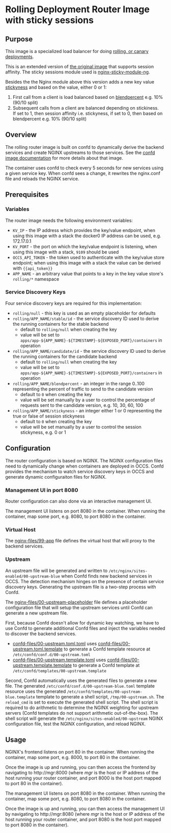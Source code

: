 # Rolling Deployment Router Image with sticky sessions

## Purpose

This image is a specialized load balancer for doing [rolling, or canary deployments](http://martinfowler.com/bliki/CanaryRelease.html).

This is an extended version of <a href="https://github.com/oracle/docker-images/tree/master/ContainerCloud/images/rolling-router">the original image</a> that supports session affinity. The sticky sessions module used is <a href="https://bitbucket.org/nginx-goodies/nginx-sticky-module-ng">nginx-sticky-module-ng</a>.

Besides the the Nginx module above this version adds a new key value <a href="https://github.com/mikarinneoracle/docker-images/blob/master/ContainerCloud/images/rolling-router/deploy_keyvalues.sh#L23">stickyness</a> and based on the value, either 0 or 1:

<ol>
<li>First call from a client is load balanced based on <a href="https://github.com/mikarinneoracle/docker-images/blob/master/ContainerCloud/images/rolling-router/deploy_keyvalues.sh#L19">blendpercent</a> e.g. 10% (90/10 split)</li>
<li>Subsequent calls from a client are balanced depending on stickiness.<br>
If set to 1, then session affinity i.e. stickyness, if set to 0, then based on blendpercent e.g. 10% (90/10 split)</li>
</ol>

## Overview

The rolling router image is built on confd to dynamically derive the backend services and create NGINX upstreams to those services. See the [confd image documentation](../confd/README.md) for more details about that image.

The container uses confd to check every 5 seconds for new services using a given service key. When confd sees a change, it rewrites the nginx.conf file and reloads the NGINX service.

## Prerequisites

### Variables

The router image needs the following environment variables:

* `KV_IP` - the IP address which provides the key/value endpoint, when using this image with a stack the docker0 IP address can be used, e.g. 172.17.0.1
* `KV_PORT` - the port on which the key/value endpoint is listening, when using this image with a stack, `9109` should be used
* `OCCS_API_TOKEN` - the token used to authenticate with the key/value store endpoint; when using this image with a stack the value can be derived with `{{api_token}}`
* `APP_NAME` - an arbitrary value that points to a key in the key value store's `rolling/*` namespace

### Service Discovery Keys

Four service discovery keys are required for this implementation:

* `rolling/null` - this key is used as an empty placeholder for defaults
* `rolling/APP_NAME/stable/id` - the service discovery ID used to derive the running containers for the stable backend
  * default to `rolling/null` when creating the key
  * value will be set to `apps/app-${APP_NAME}-${TIMESTAMP}-${EXPOSED_PORT}/containers` in operation
* `rolling/APP_NAME/candidate/id` - the service discovery ID used to derive the running containers for the candidate backend
  * default to `rolling/null` when creating the key
  * value will be set to `apps/app-${APP_NAME}-${TIMESTAMP}-${EXPOSED_PORT}/containers` in operation
* `rolling/APP_NAME/blendpercent` - an integer in the range 0..100 representing the percent of traffic to send to the candidate version
  * default to `0` when creating the key
  * value will be set manually by a user to control the percentage of requests sent to the candidate version, e.g. 10, 30, 60, 100
* `rolling/APP_NAME/stickyness` - an integer either 1 or 0 representing the true or false of session stickyness
  * default to `0` when creating the key
  * value will be set manually by a user to control the session stickyness, e.g. 0 or 1

## Configuration

The router configuration is based on NGINX. The NGINX configuration files need to dynamically change when containers are deployed in OCCS. Confd provides the mechanism to watch service discovery keys in OCCS and generate dynamic configuraiton files for NGINX.

### Management UI in port 8080

Router configuration can also done via an interactive management UI.

The management UI listens on port 8080 in the container. When running the container, map some port, e.g. 8080, to port 8080 in the container.

### Virtual Host

The [nginx-files/99-app](./nginx-files/99-app) file defines the virtual host that will proxy to the backend services.

### Upstream

An upstream file will be generated and written to `/etc/nginx/sites-enabled/00-upstream-blue` when Confd finds new backend services in OCCS. The detection mechanism hinges on the presence of certain service discovery keys. Generating the upstream file is a two-step process with Confd.

The [nginx-files/00-upstream-placeholder](./nginx-files/00-upstream-placeholder) file defines a placeholder configuration file that will setup the upstream services until Confd can generate a new upstream file.

First, because Confd doesn't allow for dynamic key watching, we have to use Confd to generate additional Confd files and inject the variables needed to discover the backend services.

* [confd-files/00-upstream.toml.toml](./confd-files/00-upstream.toml.toml) uses [confd-files/00-upstream.toml.template](./confd-files/00-upstream.toml.template) to generate a Confd template resource at `/etc/confd/conf.d/00-upstream.toml`
* [confd-files/00-upstream.template.toml](./confd-files/00-upstream.template.toml) uses [confd-files/00-upstream.template.template](./confd-files/00-upstream.template.template) to generate a Confd template at `/etc/confd/templates/00-upstream.template`

Second, Confd automatically uses the generated files to generate a new file. The generated `/etc/confd/conf.d/00-upstream-blue.toml` template resource uses the generated `/etc/confd/templates/00-upstream-blue.template` template to generate a shell script, `/tmp/00-upstream.sh`. The `reload_cmd` is set to execute the generated shell script. The shell script is required to do arithmetic to determine the NGINX weighting for upstream servers (Confd templates do not support arithmetic out-of-the-box). The shell script will generate the `/etc/nginx/sites-enabled/00-upstream` NGINX configuration file, test the NGINX configuration, and reload NGINX.

## Usage

NGINX's frontend listens on port 80 in the container. When running the container, map some port, e.g. 8000, to port 80 in the container.

Once the image is up and running, you can then access the frontend by navigating to http://mgr:8000 (where *mgr* is the host or IP address of the host running your router container, and port 8000 is the host port mapped to port 80 in the container).

The management UI listens on port 8080 in the container. When running the container, map some port, e.g. 8080, to port 8080 in the container.

Once the image is up and running, you can then access the management UI by navigating to http://mgr:8080 (where *mgr* is the host or IP address of the host running your router container, and port 8080 is the host port mapped to port 8080 in the container).
